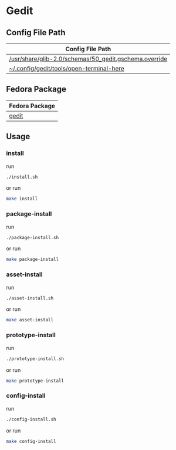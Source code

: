 

# Gedit




## Config File Path

| Config File Path |
| --- |
| [/usr/share/glib-2.0/schemas/50_gedit.gschema.override](./asset/overlay/usr/share/glib-2.0/schemas/50_gedit.gschema.override) |
| [~/.config/gedit/tools/open-terminal-here](./asset/overlay/etc/skel/.config/gedit/tools/open-terminal-here) |




## Fedora Package

| Fedora Package |
| --- |
| [gedit](https://packages.fedoraproject.org/pkgs/gedit) |




## Usage


### install

run

``` sh
./install.sh
```

or run

``` sh
make install
```


### package-install

run

``` sh
./package-install.sh
```

or run

``` sh
make package-install
```


### asset-install

run

``` sh
./asset-install.sh
```

or run

``` sh
make asset-install
```


### prototype-install

run

``` sh
./prototype-install.sh
```

or run

``` sh
make prototype-install
```


### config-install

run

``` sh
./config-install.sh
```

or run

``` sh
make config-install
```
